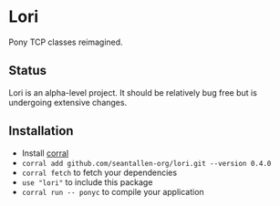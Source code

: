 # Lori

Pony TCP classes reimagined.

## Status

Lori is an alpha-level project. It should be relatively bug free but is undergoing extensive changes.

## Installation

* Install [corral](https://github.com/ponylang/corral)
* `corral add github.com/seantallen-org/lori.git --version 0.4.0`
* `corral fetch` to fetch your dependencies
* `use "lori"` to include this package
* `corral run -- ponyc` to compile your application
